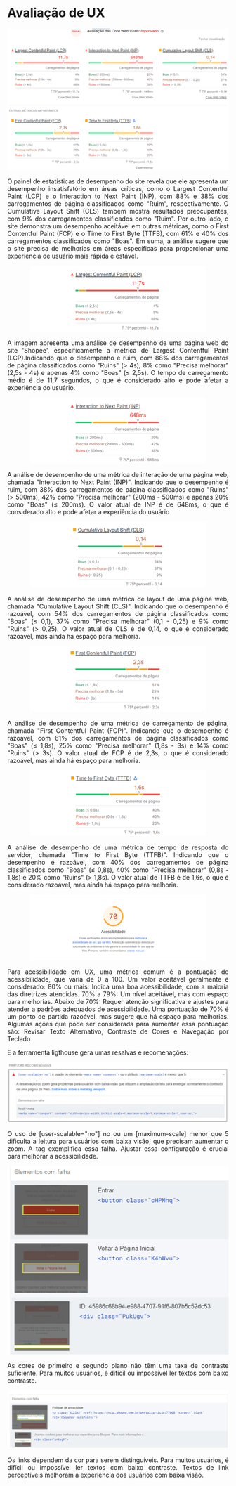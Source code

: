 # Avaliação de UX

<img src="imagens/1.png" alt="" />
<p style="text-align: justify;">
O painel de estatísticas de desempenho do site revela que ele apresenta um desempenho insatisfatório em áreas críticas, como o Largest Contentful Paint (LCP) e o Interaction to Next Paint (INP), com 88% e 38% dos carregamentos de página classificados como "Ruim", respectivamente. O Cumulative Layout Shift (CLS) também mostra resultados preocupantes, com 9% dos carregamentos classificados como "Ruim". Por outro lado, o site demonstra um desempenho aceitável em outras métricas, como o First Contentful Paint (FCP) e o Time to First Byte (TTFB), com 61% e 40% dos carregamentos classificados como "Boas". Em suma, a análise sugere que o site precisa de melhorias em áreas específicas para proporcionar uma experiência de usuário mais rápida e estável.

<p align="center"> <img src="imagens/2.png" alt="" /></p>

<p style="text-align: justify;">
A imagem apresenta uma análise de desempenho de uma página web do site 'Shopee', especificamente a métrica de Largest Contentful Paint (LCP).Indicando que o desempenho é ruim, com 88% dos carregamentos de página classificados como "Ruins" (> 4s), 8% como "Precisa melhorar" (2,5s - 4s) e apenas 4% como "Boas" (≤ 2,5s). O tempo de carregamento médio é de 11,7 segundos, o que é considerado alto e pode afetar a experiência do usuário.
</p>
<p align="center"><img src="imagens/3.png" alt="" /></p>

<p style="text-align: justify;">
A análise de desempenho de uma métrica de interação de uma página web, chamada "Interaction to Next Paint (INP)". Indicando que o desempenho é ruim, com 38% dos carregamentos de página classificados como "Ruins" (> 500ms), 42% como "Precisa melhorar" (200ms - 500ms) e apenas 20% como "Boas" (≤ 200ms). O valor atual de INP é de 648ms, o que é considerado alto e pode afetar a experiência do usuário
</p>
<p align="center"><img src="imagens/4.png" alt="" /></p>

<p style="text-align: justify;">
A análise de desempenho de uma métrica de layout de uma página web, chamada "Cumulative Layout Shift (CLS)". Indicando que o desempenho é razoável, com 54% dos carregamentos de página classificados como "Boas" (≤ 0,1), 37% como "Precisa melhorar" (0,1 - 0,25) e 9% como "Ruins" (> 0,25). O valor atual de CLS é de 0,14, o que é considerado razoável, mas ainda há espaço para melhoria.
</p>
<p align="center"><img src="imagens/5.png" alt="" /></p>

<p style="text-align: justify;">
 A análise de desempenho de uma métrica de carregamento de página, chamada "First Contentful Paint (FCP)". Indicando que o desempenho é razoável, com 61% dos carregamentos de página classificados como "Boas" (≤ 1,8s), 25% como "Precisa melhorar" (1,8s - 3s) e 14% como "Ruins" (> 3s). O valor atual de FCP é de 2,3s, o que é considerado razoável, mas ainda há espaço para melhoria.
</p>
<p align="center"><img src="imagens/6.png" alt="" /></p>

<p style="text-align: justify;">
A análise de desempenho de uma métrica de tempo de resposta do servidor, chamada "Time to First Byte (TTFB)". Indicando que o desempenho é razoável, com 40% dos carregamentos de página classificados como "Boas" (≤ 0,8s), 40% como "Precisa melhorar" (0,8s - 1,8s) e 20% como "Ruins" (> 1,8s). O valor atual de TTFB é de 1,6s, o que é considerado razoável, mas ainda há espaço para melhoria.
</p>

<p align="center"><img src="imagens/7.png" alt="" /></p>

<p style="text-align: justify;"> Para acessibilidade em UX, uma métrica comum é a pontuação de acessibilidade, que varia de 0 a 100. Um valor aceitável geralmente é considerado: 80% ou mais: Indica uma boa acessibilidade, com a maioria das diretrizes atendidas. 70% a 79%: Um nível aceitável, mas com espaço para melhorias. Abaixo de 70%: Requer atenção significativa e ajustes para atender a padrões adequados de acessibilidade.
Uma pontuação de 70% é um ponto de partida razoável, mas sugere que há espaço para melhorias. Algumas ações que pode ser considerada para aumentar essa pontuação são: Revisar Texto Alternativo, Contraste de Cores e Navegação por Teclado</p>

<p style="text-align: justify;"> E a ferramenta ligthouse gera umas resalvas e recomenações: </p>

<p align="center"><img src="imagens/10.png" alt="" /></p>

<p style="text-align: justify;">O uso de [user-scalable="no"] no <meta name="viewport"> ou um [maximum-scale] menor que 5 dificulta a leitura para usuários com baixa visão, que precisam aumentar o zoom. A tag <meta name="viewport" content="width=device-width, initial-scale=1, maximum-scale=1, minimum-scale=1, user-scalable=no"> exemplifica essa falha. Ajustar essa configuração é crucial para melhorar a acessibilidade.</p>

<p align="center"><img src="imagens/11.png" alt="" /></p>

<p style="text-align: justify;">As cores de primeiro e segundo plano não têm uma taxa de contraste suficiente. Para muitos usuários, é difícil ou impossível ler textos com baixo contraste. </p>

<p align="center"><img src="imagens/12.png" alt="" /></p>

<p style="text-align: justify;"> Os links dependem da cor para serem distinguíveis.
Para muitos usuários, é difícil ou impossível ler textos com baixo contraste. Textos de link perceptíveis melhoram a experiência dos usuários com baixa visão. </p>